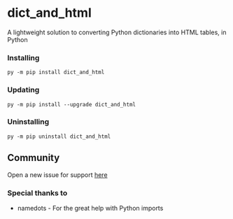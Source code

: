 # dict_and_html

A lightweight solution to converting Python dictionaries into HTML tables, in
Python

### Installing

`py -m pip install dict_and_html`

### Updating

`py -m pip install --upgrade dict_and_html`

### Uninstalling

`py -m pip uninstall dict_and_html`

## Community

Open a new issue for support
[here](https://github.com/Whoeza/dict_and_html/issues)

### Special thanks to

- namedots - For the great help with Python imports
